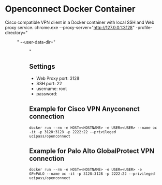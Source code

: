 # Openconnect Docker Container
Cisco compatible VPN client in a Docker container with local SSH and Web proxy service.
chrome.exe --proxy-server="http://127.0.0.1:3128" -profile-directory="<DIR>" --user-data-dir="<DIR>"

## Settings

- Web Proxy port: 3128
- SSH port: 22
- username: root
- password: <empty>


## Example for Cisco VPN Anyconenct connection
```
docker run --rm -e HOST=<HOSTNAME> -e USER=<USER> --name oc -it -p 3128:3128 -p 2222:22 --privileged ucipass/openconnect
```
## Example for Palo Alto GlobalProtect VPN connection
```
docker run --rm -e HOST=<HOSTNAME> -e USER=<USER> -e GP=PALO --name oc -it -p 3128:3128 -p 2222:22 --privileged ucipass/openconnect
```
